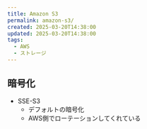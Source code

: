 ```yaml
---
title: Amazon S3
permalink: amazon-s3/
created: 2025-03-20T14:38:00
updated: 2025-03-20T14:38:00
tags:
  - AWS
  - ストレージ
---
```

## 暗号化
- SSE-S3
	- デフォルトの暗号化
	- AWS側でローテーションしてくれている